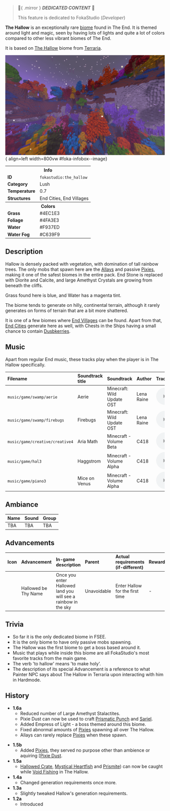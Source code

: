 > :tada:{ .mirror } ***DEDICATED CONTENT*** :tada:
>
> This feature is dedicated to FokaStudio (*Developer*)

**The Hallow** is an exceptionally rare [biome](index.md) found in The End. It is themed around light and magic, seen by having lots of lights and quite a lot of colors compared to other less vibrant biomes of The End.

It is based on [The Hallow](https://terraria.wiki.gg/wiki/The_Hallow "'The Hallow' on Terraria wiki") biome from [Terraria](https://terraria.wiki.gg/wiki/Terraria ).

<div class="result" markdown>

  ![Image title](../assets/biomes/hallow.png){ align=left width=800vw #foka-infobox--image}

  <table id="foka-infobox" >
	<tr>
		<th colspan="2">Info</th>
	</tr>
	<tr>
		<td><b>ID</b></td>
		<td><code>fokastudio:the_hallow</code></td>
	</tr>
	<tr>
		<td><b>Category</b></td>
		<td>Lush</td>
	</tr>
	<tr>
		<td><b>Temperature</b></td>
		<td>0.7</td>
	</tr>
	<tr>
		<td><b>Structures</b></td>
		<td>End Cities, End Villages</td>
	</tr>
	<tr>
		<th colspan="2">Colors</th>
	</tr>
	<tr>
		<td><b>Grass</b></td>
		<td><span style="background-color: #4EC1E3;" class="foka-infobox-color"></span> #4EC1E3</td>
	</tr>
	<tr>
		<td><b>Foliage</b></td>
		<td><span style="background-color: #4FA3E3;" class="foka-infobox-color"></span> #4FA3E3</td>
	</tr>
	<tr>
		<td><b>Water</b></td>
		<td><span style="background-color: #F937ED;" class="foka-infobox-color"></span> #F937ED</td>
	</tr>
	<tr>
		<td><b>Water Fog</b></td>
		<td><span style="background-color: #C639F9;" class="foka-infobox-color"></span> #C639F9</td>
	</tr>
</table>
</div>


## Description
Hallow is densely packed with vegetation, with domination of tall rainbow trees. The only mobs that spawn here are the [Allays](https://minecraft.fandom.com/wiki/Allay) and passive [Pixies](../mobs/pixie.md), making it one of the safest biomes in the entire pack. End Stone is replaced with Diorite and Calcite, and large Amethyst Crystals are growing from beneath the cliffs. 

Grass found here is blue, and Water has a magenta tint.

The biome tends to generate on hilly, continental terrain, although it rarely generates on forms of terrain that are a bit more shattered.

It is one of a few biomes where [End Villages](../structures/end_village.md) can be found. Apart from that, [End Cities](../structures/end_city.md) generate here as well, with Chests in the Ships having a small chance to contain [Dusbkerries](../items/duskberry.md).

## Music
Apart from regular End music, these tracks play when the player is in The Hallow specifically.

| Filename | Soundtrack title | Soundtrack | Author | Track |
| :--- | :--- | :--- | :--- | :--- |
| `music/game/swamp/aerie` | Aerie | Minecraft: Wild Update OST | Lena Raine | <audio controls controlslist="nodownload noplaybackrate" src="../../assets/audio/music/aerie.ogg" type="audio/ogg"></audio> |
| `music/game/swamp/firebugs` | Firebugs | Minecraft: Wild Update OST | Lena Raine | <audio controls controlslist="nodownload noplaybackrate" src="../../assets/audio/music/firebugs.ogg" type="audio/ogg"></audio> |
| `music/game/creative/creative4` | Aria Math | Minecraft - Volume Beta | C418 | <audio controls controlslist="nodownload noplaybackrate" src="../../assets/audio/music/creative4.ogg" type="audio/ogg"></audio> |
| `music/game/hal3` | Haggstrom | Minecraft - Volume Alpha | C418 | <audio controls controlslist="nodownload noplaybackrate" src="../../assets/audio/music/hal3.ogg" type="audio/ogg"></audio> |
| `music/game/piano3` | Mice on Venus | Minecraft - Volume Alpha | C418 | <audio controls controlslist="nodownload noplaybackrate" src="../../assets/audio/music/piano3.ogg" type="audio/ogg"></audio> |

## Ambiance
| Name | Sound | Group |
| :--- | :--- | :--- |
| TBA | TBA | TBA |

## Advancements
| Icon | Advancement | In-game description | Parent | Actual requirements (if-different) | Rewards | Resource Location |
| :--- | :--- | :--- | :--- | :--- | :--- | :--- |
| | Hallowed be Thy Name | Once you enter Hallowed land you will see a rainbow in the sky | Unavoidable | Enter Hallow for the first time | - | `fokastudio:end/exploration/enter_hallow` |


## Trivia

- So far it is the only dedicated biome in FSEE.
- It is the only biome to have only passive mobs spawning.
- The Hallow was the first biome to get a boss based around it.
- Music that plays while inside this biome are all FokaStudio's most favorite tracks from the main game.
- The verb 'to hallow' means 'to make holy'.
- The description of its special Advancement is a reference to what Painter NPC says about The Hallow in Terraria upon interacting with him in Hardmode.

## History

-  **1.6a**
    - Reduced number of Large Amethyst Stalactites.
    - Pixie Dust can now be used to craft [Prismatic Punch](../items/prismatic_punch.md) and [Sariel](../items/sariel.md).
    - Added Empress of Light - a boss themed around this biome.
    - Fixed abnormal amounts of [Pixies](../mobs/pixie.md) spawning all over The Hallow.
    - Allays can rarely replace [Pixies](../mobs/pixie.md) when these spawn.
* **1.5b**
    - Added [Pixies](../mobs/pixie.md), they served no purpose other than ambience or aquiring [<i class="icon-fsee icon-fsee-pixie-dust"></i>[Pixie Dust](../items/other/pixie_dust.md).
* **1.5a**
    - [Hallowed Crate](../mechanics/void_fishing.md#crates), [Mystical Heartfish](../mechanics/void_fishing.md#fish) and [Prismite](../mechanics/void_fishing.md#fish)) can now be caught while [Void Fishing](../mechanics/void_fishing.md) in The Hallow.
* **1.4a**
    - Changed generation requirements once more.
* **1.3a**
    - Slightly tweaked Hallow's generation requirements.
* **1.2a**
    - Introduced
